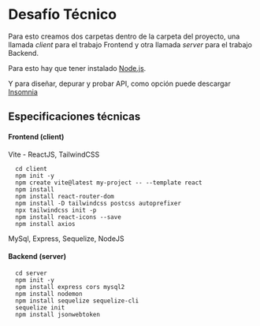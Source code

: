 
# Desafío Técnico

Para esto creamos dos carpetas dentro de la carpeta del proyecto, una llamada *client* para el trabajo Frontend y otra llamada *server* para el trabajo Backend.

Para esto hay que tener instalado [Node.js](https://nodejs.org/es).

Y para diseñar, depurar y probar API, como opción puede descargar [Insomnia](https://insomnia.rest/)

## Especificaciones técnicas

#### Frontend (client)

Vite - ReactJS, TailwindCSS

```
  cd client
  npm init -y
  npm create vite@latest my-project -- --template react
  npm install
  npm install react-router-dom
  npm install -D tailwindcss postcss autoprefixer
  npx tailwindcss init -p
  npm install react-icons --save
  npm install axios
```
MySql, Express, Sequelize, NodeJS

#### Backend (server)

```
  cd server
  npm init -y
  npm install express cors mysql2
  npm install nodemon
  npm install sequelize sequelize-cli
  sequelize init
  npm install jsonwebtoken
```